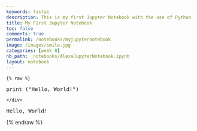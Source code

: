 ```yaml
---
keywords: fastai
description: This is my first Jupyter Notebook with the use of Python
title: My First Jupyter Notebook
toc: false
comments: true
permalink: /notebooks/myjupyternotebook
image: /images/smile.jpg
categories: [week 0]
nb_path: _notebooks/AlexaJupyterNotebook.ipynb
layout: notebook
---
```


<!--
#################################################
### THIS FILE WAS AUTOGENERATED! DO NOT EDIT! ###
#################################################
# file to edit: _notebooks/AlexaJupyterNotebook.ipynb
-->

<div class="container" id="notebook-container">
        
    {% raw %}
    
<div class="cell border-box-sizing code_cell rendered">
<div class="input">

<div class="inner_cell">
    <div class="input_area">
<div class=" highlight hl-ipython3"><pre><span></span><span class="nb">print</span> <span class="p">(</span><span class="s2">&quot;Hello, World!&quot;</span><span class="p">)</span>
</pre></div>

    </div>
</div>
</div>

<div class="output_wrapper">
<div class="output">

<div class="output_area">

<div class="output_subarea output_stream output_stdout output_text">
<pre>Hello, World!
</pre>
</div>
</div>

</div>
</div>

</div>
    {% endraw %}

</div>
 

